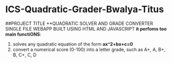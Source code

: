 # ICS-Quadratic-Grader-Bwalya-Titus
##PROJECT TITLE
**QUADRATIC SOLVER AND GRADE CONVERTER SINGLE FILE WEBAPP BUILT USING HTML AND JAVASCRIPT
**it perfoms too main functiONS**:
1. solves any quadratic equation of the form **ax^2+bx+c=0**
2. convert a numerical score (0-100) into a letter grade, such as A+, A, B+, B, C+, C, D 
